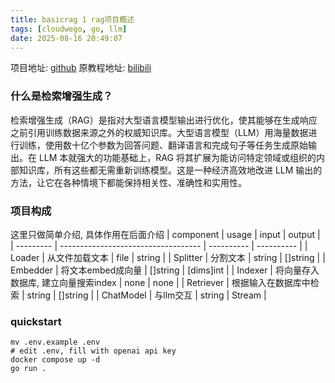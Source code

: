 ```yaml
---
title: basicrag 1 rag项目概述
tags: [cloudwego, go, llm]
date: 2025-08-16 20:49:07
---
```


项目地址: [github](https://github.com/imag-er/basicrag)
原教程地址: [bilibili](https://www.bilibili.com/video/BV1rcZrYiEfs)

### 什么是检索增强生成？
检索增强生成（RAG）是指对大型语言模型输出进行优化，使其能够在生成响应之前引用训练数据来源之外的权威知识库。大型语言模型（LLM）用海量数据进行训练，使用数十亿个参数为回答问题、翻译语言和完成句子等任务生成原始输出。在 LLM 本就强大的功能基础上，RAG 将其扩展为能访问特定领域或组织的内部知识库，所有这些都无需重新训练模型。这是一种经济高效地改进 LLM 输出的方法，让它在各种情境下都能保持相关性、准确性和实用性。

### 项目构成
这里只做简单介绍, 具体作用在后面介绍
| component | usage                               | input      | output     |
| --------- | ----------------------------------- | ---------- | ---------- |
| Loader    | 从文件加载文本                      | file       | string     |
| Splitter  | 分割文本                            | string     | \[\]string |
| Embedder  | 将文本embed成向量                   | \[\]string | \[dims]int |
| Indexer   | 将向量存入数据库, 建立向量搜索index | none       | none       |
| Retriever | 根据输入在数据库中检索              | string     | []string   |
| ChatModel | 与llm交互                           | string     | Stream     |


### quickstart
```
mv .env.example .env
# edit .env, fill with openai api key
docker compose up -d
go run .
```